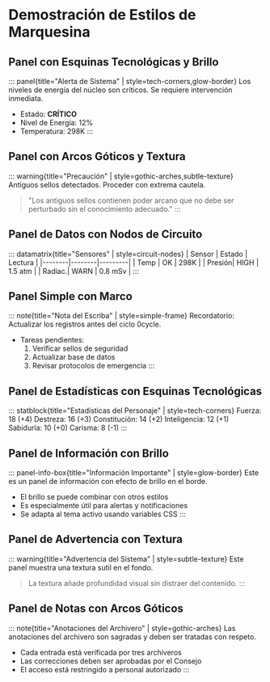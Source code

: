 # Demostración de Estilos de Marquesina

## Panel con Esquinas Tecnológicas y Brillo
::: panel{title="Alerta de Sistema" | style=tech-corners,glow-border}
Los niveles de energía del núcleo son críticos. Se requiere intervención inmediata.

- Estado: **CRÍTICO**
- Nivel de Energía: 12%
- Temperatura: 298K
:::

## Panel con Arcos Góticos y Textura
::: warning{title="Precaución" | style=gothic-arches,subtle-texture}
Antiguos sellos detectados. Proceder con extrema cautela.

> "Los antiguos sellos contienen poder arcano que no debe ser perturbado sin el conocimiento adecuado."
:::

## Panel de Datos con Nodos de Circuito
::: datamatrix{title="Sensores" | style=circuit-nodes}
| Sensor | Estado | Lectura |
|--------|--------|---------|
| Temp   | OK     | 298K    |
| Presión| HIGH   | 1.5 atm |
| Radiac.| WARN   | 0.8 mSv |
:::

## Panel Simple con Marco
::: note{title="Nota del Escriba" | style=simple-frame}
Recordatorio: Actualizar los registros antes del ciclo 0cycle.

- Tareas pendientes:
  1. Verificar sellos de seguridad
  2. Actualizar base de datos
  3. Revisar protocolos de emergencia
:::

## Panel de Estadísticas con Esquinas Tecnológicas
::: statblock{title="Estadísticas del Personaje" | style=tech-corners}
Fuerza: 18 (+4)
Destreza: 16 (+3)
Constitución: 14 (+2)
Inteligencia: 12 (+1)
Sabiduría: 10 (+0)
Carisma: 8 (-1)
:::

## Panel de Información con Brillo
::: panel-info-box{title="Información Importante" | style=glow-border}
Este es un panel de información con efecto de brillo en el borde.

- El brillo se puede combinar con otros estilos
- Es especialmente útil para alertas y notificaciones
- Se adapta al tema activo usando variables CSS
:::

## Panel de Advertencia con Textura
::: warning{title="Advertencia del Sistema" | style=subtle-texture}
Este panel muestra una textura sutil en el fondo.

> La textura añade profundidad visual sin distraer del contenido.
:::

## Panel de Notas con Arcos Góticos
::: note{title="Anotaciones del Archivero" | style=gothic-arches}
Las anotaciones del archivero son sagradas y deben ser tratadas con respeto.

- Cada entrada está verificada por tres archiveros
- Las correcciones deben ser aprobadas por el Consejo
- El acceso está restringido a personal autorizado
::: 